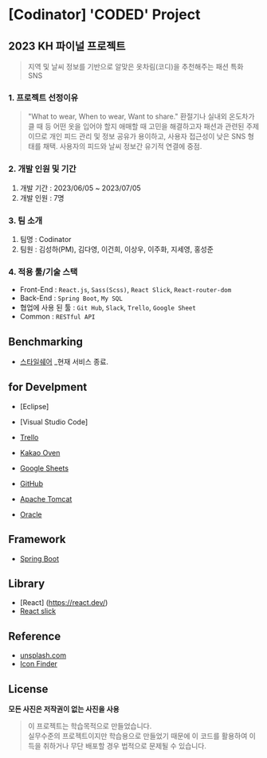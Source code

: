# [Codinator] 'CODED' Project



## 2023 KH 파이널 프로젝트

> 지역 및 날씨 정보를 기반으로 알맞은 옷차림(코디)을 추천해주는 패션 특화 SNS


### 1. 프로젝트 선정이유

> "What to wear, When to wear, Want to share."
> 환절기나 실내외 온도차가 클 때 등 어떤 옷을 입어야 할지 애매할 때 고민을 해결하고자 
> 패션과 관련된 주제이므로 개인 피드 관리 및 정보 공유가 용이하고, 사용자 접근성이 낮은 SNS 형태를 채택.
> 사용자의 피드와 날씨 정보간 유기적 연결에 중점.  

### 2. 개발 인원 및 기간

1. 개발 기간 : 2023/06/05 ~ 2023/07/05 
2. 개발 인원 : 7명

### 3. 팀 소개

1. 팀명 : Codinator 
2. 팀원 : 김성하(PM), 김다영, 이건희, 이상우, 이주화, 지세영, 홍성준


### 4. 적용 툴/기술 스택

- Front-End : `React.js`, `Sass(Scss)`, `React Slick`, `React-router-dom`
- Back-End : `Spring Boot`, `My SQL`
- 협업에 사용 된 툴 : `Git Hub`, `Slack`, `Trello`, `Google Sheet`
- Common : `RESTful API`



## Benchmarking
- [스타일쉐어](https://www.styleshare.kr/) _현재 서비스 종료.

## for Develpment
- [Eclipse]
- [Visual Studio Code]

- [Trello](https://trello.com/)
- [Kakao Oven](https://ovenapp.io/)
- [Google Sheets](https://www.google.com/)
- [GitHub](https://github.com/)
- [Apache Tomcat](https://tomcat.apache.org/)
- [Oracle](https://www.oracle.com/kr/)

## Framework
- [Spring Boot](https://spring.io/)

## Library
- [React] (https://react.dev/)
- [React slick](https://react-slick.neostack.com/)

## Reference
- [unsplash.com](https://unsplash.com/)
- [Icon Finder](https://www.iconfinder.com/)

## License
**모든 사진은 저작권이 없는 사진을 사용**

> 이 프로젝트는 학습목적으로 만들었습니다.  
> 실무수준의 프로젝트이지만 학습용으로 만들었기 때문에 이 코드를 활용하여 이득을 취하거나 무단 배포할 경우 법적으로 문제될 수 있습니다.  


